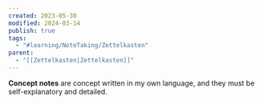 ```yaml
---
created: 2023-05-30
modified: 2024-03-14
publish: true
tags:
  - "#learning/NoteTaking/Zettelkasten"
parent:
  - "[[Zettelkasten|Zettelkasten]]"
---
```

**Concept notes** are concept written in my own language, and they must be self-explanatory and detailed.